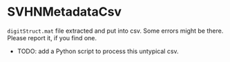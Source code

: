 # SVHNMetadataCsv
`digitStruct.mat` file extracted and put into csv.
Some errors might be there.
Please report it, if you find one.

- TODO: add a Python script to process this untypical csv.

